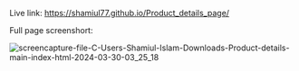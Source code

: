 Live link: https://shamiul77.github.io/Product_details_page/

Full page screenshort:

![screencapture-file-C-Users-Shamiul-Islam-Downloads-Product-details-main-index-html-2024-03-30-03_25_18](https://github.com/shamiul77/Product_details_page/assets/118125555/8cf7e07e-b227-4903-ba1b-711aa3f8e179)

